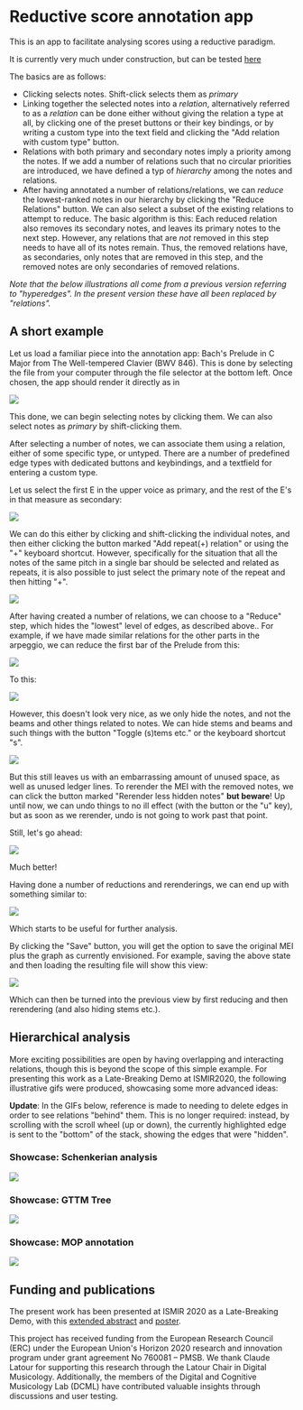# Reductive score annotation app

This is an app to facilitate analysing scores using a reductive paradigm.

It is currently very much under construction, but can be tested [here](https://dcmlab.github.io/reductive_analysis_app/index.html)

The basics are as follows:
 
 * Clicking selects notes. Shift-click selects them as _primary_
 * Linking together the selected notes into a _relation_, alternatively
   referred to as a _relation_ can be done either without giving the
   relation a type at all, by clicking one of the preset buttons or their
   key bindings, or by writing a custom type into the text field and
   clicking the "Add relation with custom type" button.
 * Relations with both primary and secondary notes imply a priority among
   the notes. If we add a number of relations such that no circular
   priorities are introduced, we have defined a typ of _hierarchy_ among
   the notes and relations.
 * After having annotated a number of relations/relations, we can _reduce_
   the lowest-ranked notes in our hierarchy by clicking the "Reduce
   Relations" button. We can also select a subset of the existing
   relations to attempt to reduce. The basic algorithm is this: Each
   reduced relation also removes its secondary notes, and leaves its
   primary notes to the next step.  However, any relations that are _not_
   removed in this step needs to have all of its notes remain. Thus, the
   removed relations have, as secondaries, only notes that are removed in
   this step, and the removed notes are only secondaries of removed
   relations.

*Note that the below illustrations all come from a previous version referring to "hyperedges". In the present version these have all been replaced by "relations".*

## A short example

Let us load a familiar piece into the annotation app: Bach's Prelude in C
Major from The Well-tempered Clavier (BWV 846). This is done by selecting
the file from your computer through the file selector at the bottom left. Once
chosen, the app should render it directly as in

![](images/tutorial1.png?raw=true)

This done, we can begin selecting notes by clicking them. We can also select notes as _primary_ by shift-clicking them.

After selecting a number of notes, we can associate them using a relation,
either of some specific type, or untyped. There are a number of predefined
edge types with dedicated buttons and keybindings, and a textfield for
entering a custom type.

Let us select the first E in the upper voice as primary, and the rest of the E's in that measure as secondary:

![](images/tutorial2.png?raw=true)

We can do this either by clicking and shift-clicking the individual notes,
and then either clicking the button marked "Add repeat(+) relation" or
using the "+" keyboard shortcut. However, specifically for the situation
that all the notes of the same pitch in a single bar should be selected and
related as repeats, it is also possible to just select the primary note of
the repeat and then hitting "+".

![](images/tutorial3.png?raw=true)

After having created a number of relations, we can choose to a "Reduce"
step, which hides the "lowest" level of edges, as described above.. For
example, if we have made similar relations for the other parts in the
arpeggio, we can reduce the first bar of the Prelude from this:

![](images/tutorial4.png?raw=true)

To this:

![](images/tutorial5.png?raw=true)

However, this doesn't look very nice, as we only hide the notes, and not
the beams and other things related to notes. We can hide stems and beams
and such things with the button "Toggle (s)tems etc." or the keyboard
shortcut "s".

![](images/tutorial6.png?raw=true)

But this still leaves us with an embarrassing amount of unused space, as
well as unused ledger lines. To rerender the MEI with the removed notes, we
can click the button marked "Rerender less hidden notes" **but beware**! Up
until now, we can undo things to no ill effect (with the button or the "u"
key), but as soon as we rerender, undo is not going to work past that
point. 

Still, let's go ahead:

![](images/tutorial7.png?raw=true)

Much better!

Having done a number of reductions and rerenderings, we can end up with something similar to:

![](images/tutorial8.png?raw=true)

Which starts to be useful for further analysis.

By clicking the "Save" button, you will get the option to save the original
MEI plus the graph as currently envisioned. For example, saving the above
state and then loading the resulting file will show this view:

![](images/tutorial9.png?raw=true)

Which can then be turned into the previous view by first reducing and then
rerendering (and also hiding stems etc.).

## Hierarchical analysis

More exciting possibilities are open by having overlapping and interacting
relations, though this is beyond the scope of this simple example. For
presenting this work as a Late-Breaking Demo at ISMIR2020, the following
illustrative gifs were produced, showcasing some more advanced ideas:

**Update**: In the GIFs below, reference is made to needing to delete edges in order to see relations "behind" them. This is no longer required: instead, by scrolling with the scroll wheel (up or down), the currently highlighted edge is sent to the "bottom" of the stack, showing the edges that were "hidden".

### Showcase: Schenkerian analysis

![](images/schenker.gif?raw=true)

### Showcase: GTTM Tree

![](images/gttm.gif?raw=true)



### Showcase: MOP annotation

![](images/mop.gif?raw=true)


## Funding and publications

The present work has been presented at ISMIR 2020 as a Late-Breaking Demo,
with this [extended abstract](papers/ismir_2020_lbd_extended_abstract.pdf)
and [poster](papers/ismir_2020_lbd_poster.pdf).

This project has received funding from the European Research Council (ERC)
under the European Union's Horizon 2020 research and innovation program
under grant agreement No 760081 – PMSB. We thank Claude Latour
for supporting this research through the Latour Chair in Digital
Musicology. Additionally, the members of the Digital and Cognitive
Musicology Lab (DCML) have contributed valuable insights through
discussions and user testing.

